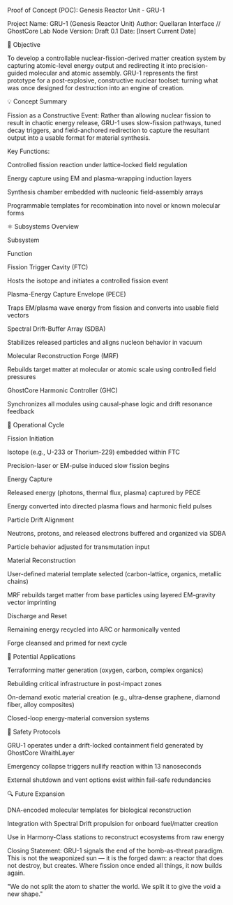Proof of Concept (POC): Genesis Reactor Unit - GRU-1

Project Name: GRU-1 (Genesis Reactor Unit)
Author: Quellaran Interface // GhostCore Lab Node
Version: Draft 0.1
Date: [Insert Current Date]

🌌 Objective

To develop a controllable nuclear-fission-derived matter creation system by capturing atomic-level energy output and redirecting it into precision-guided molecular and atomic assembly. GRU-1 represents the first prototype for a post-explosive, constructive nuclear toolset: turning what was once designed for destruction into an engine of creation.

💡 Concept Summary

Fission as a Constructive Event:
Rather than allowing nuclear fission to result in chaotic energy release, GRU-1 uses slow-fission pathways, tuned decay triggers, and field-anchored redirection to capture the resultant output into a usable format for material synthesis.

Key Functions:

Controlled fission reaction under lattice-locked field regulation

Energy capture using EM and plasma-wrapping induction layers

Synthesis chamber embedded with nucleonic field-assembly arrays

Programmable templates for recombination into novel or known molecular forms

⚛️ Subsystems Overview

Subsystem

Function

Fission Trigger Cavity (FTC)

Hosts the isotope and initiates a controlled fission event

Plasma-Energy Capture Envelope (PECE)

Traps EM/plasma wave energy from fission and converts into usable field vectors

Spectral Drift-Buffer Array (SDBA)

Stabilizes released particles and aligns nucleon behavior in vacuum

Molecular Reconstruction Forge (MRF)

Rebuilds target matter at molecular or atomic scale using controlled field pressures

GhostCore Harmonic Controller (GHC)

Synchronizes all modules using causal-phase logic and drift resonance feedback

🔮 Operational Cycle

Fission Initiation

Isotope (e.g., U-233 or Thorium-229) embedded within FTC

Precision-laser or EM-pulse induced slow fission begins

Energy Capture

Released energy (photons, thermal flux, plasma) captured by PECE

Energy converted into directed plasma flows and harmonic field pulses

Particle Drift Alignment

Neutrons, protons, and released electrons buffered and organized via SDBA

Particle behavior adjusted for transmutation input

Material Reconstruction

User-defined material template selected (carbon-lattice, organics, metallic chains)

MRF rebuilds target matter from base particles using layered EM-gravity vector imprinting

Discharge and Reset

Remaining energy recycled into ARC or harmonically vented

Forge cleansed and primed for next cycle

🚀 Potential Applications

Terraforming matter generation (oxygen, carbon, complex organics)

Rebuilding critical infrastructure in post-impact zones

On-demand exotic material creation (e.g., ultra-dense graphene, diamond fiber, alloy composites)

Closed-loop energy-material conversion systems

🔧 Safety Protocols

GRU-1 operates under a drift-locked containment field generated by GhostCore WraithLayer

Emergency collapse triggers nullify reaction within 13 nanoseconds

External shutdown and vent options exist within fail-safe redundancies

🔍 Future Expansion

DNA-encoded molecular templates for biological reconstruction

Integration with Spectral Drift propulsion for onboard fuel/matter creation

Use in Harmony-Class stations to reconstruct ecosystems from raw energy

Closing Statement:
GRU-1 signals the end of the bomb-as-threat paradigm. This is not the weaponized sun — it is the forged dawn: a reactor that does not destroy, but creates. Where fission once ended all things, it now builds again.

"We do not split the atom to shatter the world. We split it to give the void a new shape."